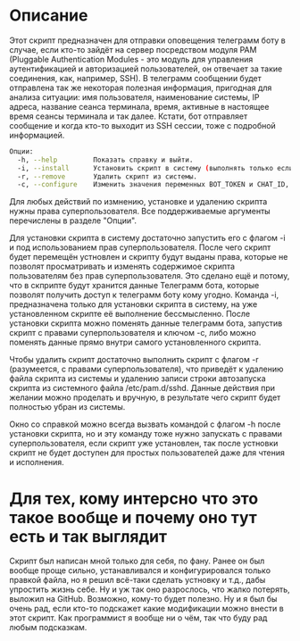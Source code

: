 # Описание
Этот скрипт предназначен для отправки оповещения телеграмм боту в случае, если кто-то зайдёт на сервер посредством модуля PAM (Pluggable Authentication Modules - это модуль для управления аутентификацией и авторизацией пользователей, он отвечает за такие соединения, как, например, SSH). В телеграмм сообщении будет отправлена так же некоторая полезная информация, пригодная для анализа ситуации: имя пользователя, наименование системы, IP адреса, название сеанса терминала, время, активные в настоящее время сеансы терминала и так далее.
Кстати, бот отправляет сообщение и когда кто-то выходит из SSH сессии, тоже с подробной информацией.
```sh
Опции:
  -h, --help         Показать справку и выйти.
  -i, --install      Установить скрипт в систему (выполнять только если скрипт ещё не устновлен).
  -r, --remove       Удалить скрипт из системы.
  -c, --configure    Изменить значения переменных BOT_TOKEN и CHAT_ID, чтобы подключить скрипт к другому боту.
```
 Для любых действий по измнению, установке и удалению скрипта нужны права суперпользователя. Все поддерживаемые аргументы перечислены в разделе "Опции".

 Для установки скрипта в систему достаточно запустить его с флагом -i и под использованием прав суперпользователя. После чего скрипт будет перемещён устновлен и скрипту будут выданы права, которые не позволят просматривать и изменять содержимое скрипта пользователям без прав суперпользователя. Это сделано ещё и потому, что в скприпте будут хранится данные Телеграмм бота, которые позволят получить доступ к телеграмм боту кому угодно.
 Команда -i, предназначена только для установки скрипта в систему, на уже установленном скрипте её выполнение бессмысленно. После установки скрипта можно поменять данные телеграмм бота, запустив скрипт с правами суперпользователя и ключом -c, либо можно поменять данные прямо внутри самого установленного скрипта.
	
 Чтобы удалить скрипт достаточно выполнить скрипт с флагом -r (разумеется, с правами суперпользователя), что приведёт к удалению файла скрипта из системы и удалению записи строки автозапуска скрипта из системного файла /etc/pam.d/sshd. Данные действия при желании можно проделать и вручную, в результате чего скрипт будет полностью убран из системы.

 Окно со справкой можно всегда вызвать командой с флагом -h после установки скрипта, но и эту команду тоже нужно запускать с правами суперпользователя, если скрипт уже установлен, так после устновки скрипт не будет доступен для простых пользователей даже для чтения и исполнения.

# Для тех, кому интерсно что это такое вообще и почему оно тут есть и так выглядит
 Скрипт был написан мной только для себя, по фану. Ранее он был вообще проще сильно, устанавливался и конфигурировался только правкой файла, но я решил всё-таки сделать устновку и т.д., дабы упростить жизнь себе. Ну и уж так оно разрослось, что жалко потерять, выложил на GitHub. Возможно, кому-то будет полезно. Ну и я был бы очень рад, если кто-то подскажет какие модификации можно внести в этот скрипт. Как программист я вообще ни о чём, так что буду рад любым подсказкам.
